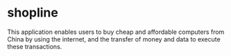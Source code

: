# shopline
This application enables users to buy cheap and affordable computers from China by using the internet, and the transfer of money and data to execute these transactions.
